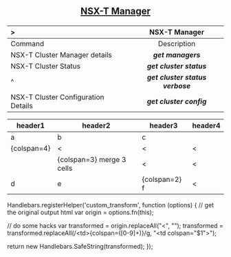 ## <p align="center"><ins>NSX-T Manager</ins></p>
| > | NSX-T Manager |
| :--- | :---: |
| Command | Description |
| NSX-T Cluster Manager details | ***get managers*** |
| NSX-T Cluster Status | ***get cluster status*** |
| ^ | ***get cluster status verbose*** |
| NSX-T Cluster Configuration Details | ***get cluster config*** |


| header1 | header2 | header3 | header4 |
| --- | --- | --- | --- |
| a | b | c |
| {colspan=4} | < | < | < |
| | {colspan=3} merge 3 cells | < | < |
| d | e | {colspan=2} f | < |


Handlebars.registerHelper('custom_transform', function (options) {
  // get the original output html
  var origin = options.fn(this);
  
  // do some hacks
  var transformed = origin.replaceAll("<td>&lt;</td>", "");
  transformed = transformed.replaceAll(/\<td\>{colspan=([0-9]+)}/g, "<td colspan=\"$1\">");
  
  return new Handlebars.SafeString(transformed);
});